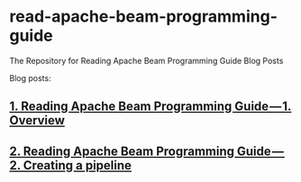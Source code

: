 # read-apache-beam-programming-guide
The Repository for Reading Apache Beam Programming Guide Blog Posts

Blog posts:
## [1. Reading Apache Beam Programming Guide — 1. Overview](https://medium.com/@chengzhizhao/reading-apache-beam-programming-guide-1-overview-3adde0898b02)
## [2. Reading Apache Beam Programming Guide — 2. Creating a pipeline](https://medium.com/@chengzhizhao/reading-apache-beam-programming-guide-2-creating-a-pipeline-758327097766)
